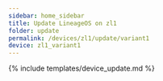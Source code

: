 ```yaml
---
sidebar: home_sidebar
title: Update LineageOS on zl1
folder: update
permalink: /devices/zl1/update/variant1
device: zl1_variant1
---
```

{% include templates/device_update.md %}
